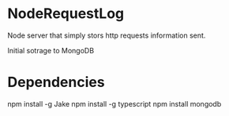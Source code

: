 NodeRequestLog
==============

Node server that simply stors http requests information sent. 

Initial sotrage to MongoDB

Dependencies
============
npm install -g Jake
npm install -g typescript
npm install mongodb